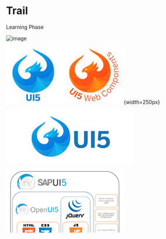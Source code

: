 # Trail
Learning Phase

![image](https://user-images.githubusercontent.com/53134840/120991972-c42dde80-c79f-11eb-8553-e2385cc8645d.png)

![Image1](./Practice/Images/download.jpg){width=250px}

![Image2](./Practice/Images/download.png)

![Image3](./Practice/Images/0_4PwwIN0qfI9IF0Pk.png)

